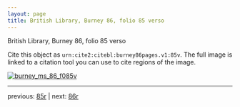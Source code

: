 ```yaml
---
layout: page
title: British Library, Burney 86, folio 85 verso
---
```


British Library, Burney 86, folio 85 verso

Cite this object as `urn:cite2:citebl:burney86pages.v1:85v`.  The full image is linked to a citation tool you can use to cite regions of the image.

[![burney_ms_86_f085v](http://www.homermultitext.org/iipsrv?IIIF=/project/homer/pyramidal/deepzoom/citebl/burney86imgs/v1/burney_ms_86_f085v.tif/full/800,/0/default.jpg)](http://www.homermultitext.org/ict2/?urn=urn:cite2:citebl:burney86imgs.v1:burney_ms_86_f085v) 

---

previous:  [85r](../85r/) | next: [86r](../86r/)